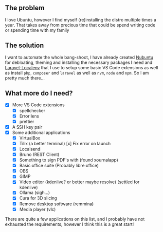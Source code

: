 ## The problem

I love Ubuntu, however I find myself (re)installing the distro multiple times a year. That takes away from precious time that could be spend writing code or spending time with my family

## The solution

I want to automate the whole bang-shoot, I have already created [Nubuntu](https://github.com/calobyte/nubuntu) for debloating, theming and installing the necessary packages I need and [Laravel-Localenv](https://github.com/calobyte/laravel-localenv) that I use to setup some basic VS Code extensions as well as install `php`, `composer` and `laravel` as well as `nvm`, `node` and `npm`. So I am pretty much there...

## What more do I need?

- [x] More VS Code extensions
    - [x] spellchecker
    - [x] Error lens
    - [x] prettier
- [x] A SSH key pair
- [x] Some additional applications
    - [x] VirtualBox
    - [x] Tilix (a better terminal)
         [x] Fix error on launch
    - [x] Localsend
    - [x] Bruno (REST Client)
    - [x] Something to sign PDF's with (found xournalapp)
    - [x] Basic office suite (Probably libre office)
    - [x] OBS
    - [x] GIMP
    - [x] Video editor (kdenlive? or better maybe resolve) (settled for kdenlive)
    - [x] Ollama (sigh...)
    - [x] Cura for 3D slicing
    - [x] Remove desktop software (remmina)
    - [x] Media player (vlc)

There are quite a few applications on this list, and I probably have not exhausted the requirements, however I think this is a great start!